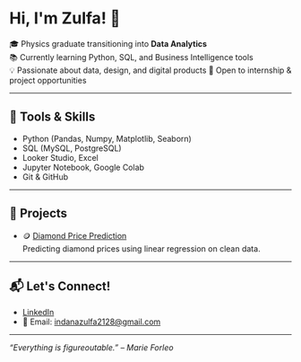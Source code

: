 # Hi, I'm Zulfa! 👋

🎓 Physics graduate transitioning into **Data Analytics**   
📚 Currently learning Python, SQL, and Business Intelligence tools  
💡 Passionate about data, design, and digital products
🌱 Open to internship & project opportunities

---

## 🧰 Tools & Skills
- Python (Pandas, Numpy, Matplotlib, Seaborn)
- SQL (MySQL, PostgreSQL)
- Looker Studio, Excel
- Jupyter Notebook, Google Colab
- Git & GitHub

---

## 📁 Projects
- 🪙 [Diamond Price Prediction](https://github.com/indanazulfa28/Diamond-Price-Prediction)  
  Predicting diamond prices using linear regression on clean data.
  
---

## 📬 Let's Connect!
- [LinkedIn](https://www.linkedin.com/in/indanazulfa28/)
- 📧 Email: indanazulfa2128@gmail.com

---

_“Everything is figureoutable.” – Marie Forleo_  
